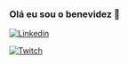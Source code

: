 ### Olá eu sou o benevidez 👋

[![Linkedin](https://img.shields.io/badge/LinkedIn-0077B5?style=for-the-badge&logo=linkedin&logoColor=white)](https://www.linkedin.com/in/nicolas-benevides-pinheiro-3ba76a190/)

[![Twitch]([https://img.shields.io/badge/Twitch-9146FF?style=for-the-badge&logo=twitch&logoColor=white)](https://www.twitch.tv/benevxx)




